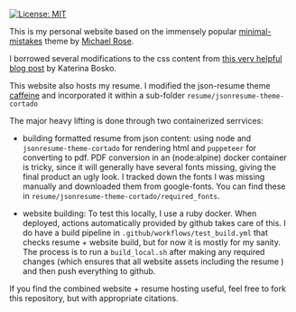 [![License: MIT](https://img.shields.io/badge/License-MIT-yellow.svg)](https://opensource.org/licenses/MIT)


This is my personal website based on the immensely popular [minimal-mistakes](https://mmistakes.github.io/minimal-mistakes) theme by [Michael Rose](https://github.com/mmistakes). 

I borrowed several modifications to the css content from [this very helpful blog post](https://www.cross-validated.com/Personal-website-with-Minimal-Mistakes-Jekyll-Theme-HOWTO-Part-II/) by Katerina Bosko.

This website also hosts my resume. I modified the json-resume theme [caffeine](https://github.com/kelyvin/jsonresume-theme-caffeine) and incorporated it within a sub-folder `resume/jsonresume-theme-cortado`

The major heavy lifting is done through two containerized serrvices:
- building formatted resume from json content: using node and `jsonresume-theme-cortado` for rendering html and `puppeteer` for converting to pdf. PDF conversion in an (node:alpine) docker container is tricky, since it will generally have several fonts missing, giving the final product an ugly look. I tracked down the fonts I was missing manually and downloaded them from google-fonts. You can find these in `resume/jsonresume-theme-cortado/required_fonts`. 

- website building: To test this locally, I use a ruby docker. When deployed, actions automatically provided by github takes care of this. I do have a build pipeline in `.github/workflows/test_build.yml` that checks resume + website build, but for now it is mostly for my sanity. The process is to run a `build_local.sh` after making any required changes (which ensures that all website assets including the resume ) and then push everything to github.

If you find the combined website + resume hosting useful, feel free to fork this repository, but with appropriate citations.
